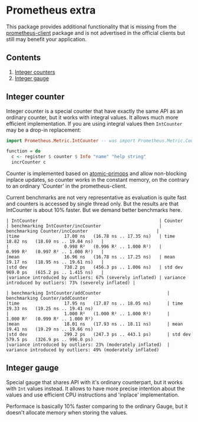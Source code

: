 # Prometheus extra

This package provides additional functionality that is missing from the
[prometheus-client](https://github.com/qnikst/prometheus-client) package
and is not advertised in the official clients but still may benefit your
application.

## Contents

1. <a href="#integer-counter">Integer counters</a>
2. <a href="#integer-gauge">Integer gauge</a>

## <a id="integer-counter"> Integer counter</a>

Integer counter is a special counter that have exactly the same API as an
ordinary counter, but it works with integral values. It allows much more
efficient implementation. If you are using integral values then `IntCounter`
may be a drop-in replacement:

```haskell
import Prometheus.Metric.IntCounter -- was import Prometheus.Metric.Counter

function = do
  c <- register $ counter $ Info "name" "help string"
  incrCounter c
```

Counter is implemented based on [atomic-primops](https://hackage.haskell.org/package/atomic-primops)
and allow non-blocking inplace updates, so counter works in the constant
memory, on the contrary to an ordinary 'Counter' in the prometheus-client.


Current benchmarks are not very representative as evaluation is quite fast
and counters is accessed by single thread only. But the results are that
IntCounter is about 10% faster. But we demand better benchmarks here.

```
| IntCounter                                              | Counter
| benchmarking IntCounter/incCounter                      | benchmarking Counter/incCounter                          |
|time                 17.00 ns   (16.78 ns .. 17.35 ns)   | time                 18.82 ns   (18.69 ns .. 19.04 ns)   |
|                     0.998 R²   (0.996 R² .. 1.000 R²)   |                      0.999 R²   (0.997 R² .. 1.000 R²)   |
|mean                 16.96 ns   (16.78 ns .. 17.25 ns)   | mean                 19.17 ns   (18.95 ns .. 19.61 ns)   |
|std dev              738.2 ps   (456.3 ps .. 1.006 ns)   | std dev              969.0 ps   (615.2 ps .. 1.415 ns)   |
|variance introduced by outliers: 67% (severely inflated) | variance introduced by outliers: 73% (severely inflated) |
```

```
| benchmarking IntCounter/addCounter                         | benchmarking Counter/addCounter
|time                 17.95 ns   (17.87 ns .. 18.05 ns)      | time                 19.33 ns   (19.25 ns .. 19.41 ns)
|                     1.000 R²   (1.000 R² .. 1.000 R²)      |                      1.000 R²   (0.999 R² .. 1.000 R²)
|mean                 18.01 ns   (17.93 ns .. 18.11 ns)      | mean                 19.41 ns   (19.29 ns .. 19.66 ns)
|std dev              299.2 ps   (247.3 ps .. 443.1 ps)      | std dev              579.5 ps   (326.9 ps .. 996.0 ps)
|variance introduced by outliers: 23% (moderately inflated)  | variance introduced by outliers: 49% (moderately inflated)
```

## <a id="integer-gauge"> Integer gauge</a>

Special gauge that shares API with it's ordinary counterpart, but it works
with `Int` values instead. It allows to have more precise intention about the
values and use efficient CPU instructions and 'inplace' implementation.

Performace is basically 10% faster comparing to the ordinary Gauge, but it
doesn't allocate memory when storing the values.


